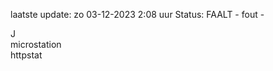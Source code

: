laatste update: 
zo 03-12-2023  2:08   uur 
Status: FAALT - fout - 
<div class="service R">J</div><div class="service Y">microstation</div><div class="service G">httpstat</div>